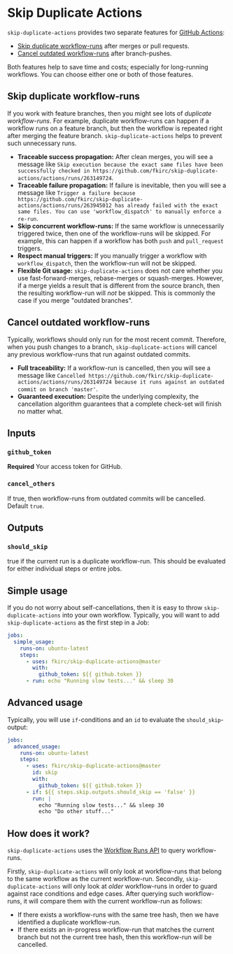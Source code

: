# Skip Duplicate Actions

`skip-duplicate-actions` provides two separate features for [GitHub Actions](https://github.com/features/actions):

- [Skip duplicate workflow-runs](#skip-duplicate-workflow-runs) after merges or pull requests.
- [Cancel outdated workflow-runs](#cancel-outdated-workflow-runs) after branch-pushes.

Both features help to save time and costs; especially for long-running workflows.
You can choose either one or both of those features.

## Skip duplicate workflow-runs

If you work with feature branches, then you might see lots of _duplicate workflow-runs_.
For example, duplicate workflow-runs can happen if a workflow runs on a feature branch, but then the workflow is repeated right after merging the feature branch.
`skip-duplicate-actions` helps to prevent such unnecessary runs.

- **Traceable success propagation:** After clean merges, you will see a message like `Skip execution because the exact same files have been successfully checked in https://github.com/fkirc/skip-duplicate-actions/actions/runs/263149724`.
- **Traceable failure propagation:** If failure is inevitable, then you will see a message like `Trigger a failure because https://github.com/fkirc/skip-duplicate-actions/actions/runs/263945012 has already failed with the exact same files. You can use 'workflow_dispatch' to manually enforce a re-run`.
- **Skip concurrent workflow-runs:** If the same workflow is unnecessarily triggered twice, then one of the workflow-runs will be skipped.
  For example, this can happen if a workflow has both `push` and `pull_request` triggers.
- **Respect manual triggers:** If you manually trigger a workflow with `workflow_dispatch`, then the workflow-run will not be skipped.
- **Flexible Git usage:** `skip-duplicate-actions` does not care whether you use fast-forward-merges, rebase-merges or squash-merges.
  However, if a merge yields a result that is different from the source branch, then the resulting workflow-run will _not_ be skipped.
  This is commonly the case if you merge "outdated branches".
  
## Cancel outdated workflow-runs

Typically, workflows should only run for the most recent commit.
Therefore, when you push changes to a branch, `skip-duplicate-actions` will cancel any previous workflow-runs that run against outdated commits.

- **Full traceability:** If a workflow-run is cancelled, then you will see a message like `Cancelled https://github.com/fkirc/skip-duplicate-actions/actions/runs/263149724 because it runs against an outdated commit on branch 'master'`.
- **Guaranteed execution:** Despite the underlying complexity, the cancellation algorithm guarantees that a complete check-set will finish no matter what.

## Inputs

### `github_token`

**Required** Your access token for GitHub.

### `cancel_others`

If true, then workflow-runs from outdated commits will be cancelled. Default `true`.

## Outputs

### `should_skip`

true if the current run is a duplicate workflow-run. This should be evaluated for either individual steps or entire jobs.

## Simple usage

If you do not worry about self-cancellations, then it is easy to throw `skip-duplicate-actions` into your own workflow.
Typically, you will want to add `skip-duplicate-actions` as the first step in a Job:

```yml
jobs:
  simple_usage:
    runs-on: ubuntu-latest
    steps:
      - uses: fkirc/skip-duplicate-actions@master
        with:
          github_token: ${{ github.token }}
      - run: echo "Running slow tests..." && sleep 30
```

## Advanced usage

Typically, you will use `if`-conditions and an `id` to evaluate the `should_skip`-output:

```yml
jobs:
  advanced_usage:
    runs-on: ubuntu-latest
    steps:
      - uses: fkirc/skip-duplicate-actions@master
        id: skip
        with:
          github_token: ${{ github.token }}
      - if: ${{ steps.skip.outputs.should_skip == 'false' }}
        run: |
          echo "Running slow tests..." && sleep 30
          echo "Do other stuff..."
```

## How does it work?

`skip-duplicate-actions` uses the [Workflow Runs API](https://docs.github.com/en/rest/reference/actions#workflow-runs) to query workflow-runs.

Firstly, `skip-duplicate-actions` will only look at workflow-runs that belong to the same workflow as the current workflow-run.
Secondly, `skip-duplicate-actions` will only look at _older_ workflow-runs in order to guard against race conditions and edge cases.
After querying such workflow-runs, it will compare them with the current workflow-run as follows:

- If there exists a workflow-runs with the same tree hash, then we have identified a duplicate workflow-run.
- If there exists an in-progress workflow-run that matches the current branch but not the current tree hash, then this workflow-run will be cancelled.
